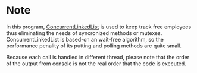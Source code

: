 # Note

In this program, [ConcurrentLinkedList](https://docs.oracle.com/javase/7/docs/api/java/util/concurrent/ConcurrentLinkedQueue.html) is used to keep track free employees thus eliminating the needs of syncronized methods or mutexes. ConcurrentLinkedList is based-on an wait-free algorithm, so the performance penality of its putting and polling methods are quite small.

Because each call is handled in different thread, please note that the order of the output from console is not the real order that the code is executed.




